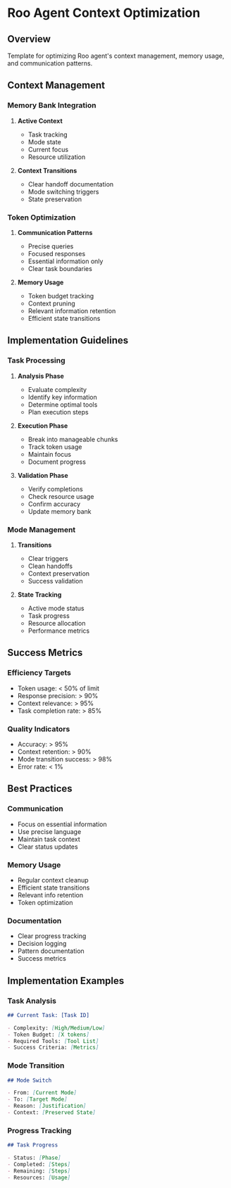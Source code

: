 # Roo Agent Context Optimization

## Overview

Template for optimizing Roo agent's context management, memory usage, and communication patterns.

## Context Management

### Memory Bank Integration

1. **Active Context**

   - Task tracking
   - Mode state
   - Current focus
   - Resource utilization

2. **Context Transitions**
   - Clear handoff documentation
   - Mode switching triggers
   - State preservation

### Token Optimization

1. **Communication Patterns**

   - Precise queries
   - Focused responses
   - Essential information only
   - Clear task boundaries

2. **Memory Usage**
   - Token budget tracking
   - Context pruning
   - Relevant information retention
   - Efficient state transitions

## Implementation Guidelines

### Task Processing

1. **Analysis Phase**

   - Evaluate complexity
   - Identify key information
   - Determine optimal tools
   - Plan execution steps

2. **Execution Phase**

   - Break into manageable chunks
   - Track token usage
   - Maintain focus
   - Document progress

3. **Validation Phase**
   - Verify completions
   - Check resource usage
   - Confirm accuracy
   - Update memory bank

### Mode Management

1. **Transitions**

   - Clear triggers
   - Clean handoffs
   - Context preservation
   - Success validation

2. **State Tracking**
   - Active mode status
   - Task progress
   - Resource allocation
   - Performance metrics

## Success Metrics

### Efficiency Targets

- Token usage: < 50% of limit
- Response precision: > 90%
- Context relevance: > 95%
- Task completion rate: > 85%

### Quality Indicators

- Accuracy: > 95%
- Context retention: > 90%
- Mode transition success: > 98%
- Error rate: < 1%

## Best Practices

### Communication

- Focus on essential information
- Use precise language
- Maintain task context
- Clear status updates

### Memory Usage

- Regular context cleanup
- Efficient state transitions
- Relevant info retention
- Token optimization

### Documentation

- Clear progress tracking
- Decision logging
- Pattern documentation
- Success metrics

## Implementation Examples

### Task Analysis

```markdown
## Current Task: [Task ID]

- Complexity: [High/Medium/Low]
- Token Budget: [X tokens]
- Required Tools: [Tool List]
- Success Criteria: [Metrics]
```

### Mode Transition

```markdown
## Mode Switch

- From: [Current Mode]
- To: [Target Mode]
- Reason: [Justification]
- Context: [Preserved State]
```

### Progress Tracking

```markdown
## Task Progress

- Status: [Phase]
- Completed: [Steps]
- Remaining: [Steps]
- Resources: [Usage]
```
